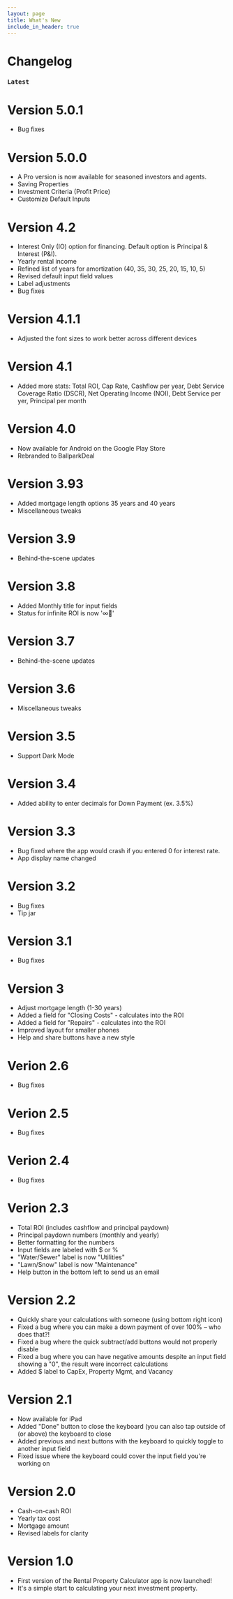 ```yaml
---
layout: page
title: What's New
include_in_header: true
---
```


# Changelog

### `Latest`
<!-- # **Version 5.0.2**
- Bug fixes -->
# **Version 5.0.1**
- Bug fixes

# **Version 5.0.0**
- A Pro version is now available for seasoned investors and agents.
- Saving Properties
- Investment Criteria (Profit Price)
- Customize Default Inputs

# **Version 4.2**
- Interest Only (IO) option for financing. Default option is Principal & Interest (P&I).
- Yearly rental income
- Refined list of years for amortization (40, 35, 30, 25, 20, 15, 10, 5) 
- Revised default input field values
- Label adjustments
- Bug fixes

# **Version 4.1.1**
- Adjusted the font sizes to work better across different devices

# **Version 4.1**
- Added more stats: Total ROI, Cap Rate, Cashflow per year, Debt Service Coverage Ratio (DSCR), Net Operating Income (NOI), Debt Service per yer, Principal per month

# **Version 4.0**
- Now available for Android on the Google Play Store
- Rebranded to BallparkDeal

# **Version 3.93**
- Added mortgage length options 35 years and 40 years
- Miscellaneous tweaks

# **Version 3.9**
- Behind-the-scene updates

# **Version 3.8**
- Added Monthly title for input fields
- Status for infinite ROI is now '∞🚀'

# **Version 3.7**
- Behind-the-scene updates

# **Version 3.6**
- Miscellaneous tweaks

# **Version 3.5**
- Support Dark Mode

# **Version 3.4**
- Added ability to enter decimals for Down Payment (ex. 3.5%)

# **Version 3.3**
- Bug fixed where the app would crash if you entered 0 for interest rate.
- App display name changed

# **Version 3.2**
- Bug fixes
- Tip jar

# **Version 3.1**
- Bug fixes

# **Version 3**
- Adjust mortgage length (1-30 years)
- Added a field for "Closing Costs" - calculates into the ROI
- Added a field for "Repairs" - calculates into the ROI
- Improved layout for smaller phones
- Help and share buttons have a new style

# **Verion 2.6**
- Bug fixes

# **Verion 2.5**
- Bug fixes

# **Verion 2.4**
- Bug fixes

# **Verion 2.3**
- Total ROI (includes cashflow and principal paydown)
- Principal paydown numbers (monthly and yearly)
- Better formatting for the numbers
- Input fields are labeled with $ or %
- "Water/Sewer" label is now "Utilities"
- "Lawn/Snow" label is now "Maintenance"
- Help button in the bottom left to send us an email

# **Version 2.2**
- Quickly share your calculations with someone (using bottom right icon)
- Fixed a bug where you can make a down payment of over 100% – who does that?!
- Fixed a bug where the quick subtract/add buttons would not properly disable
- Fixed a bug where you can have negative amounts despite an input field showing a "0", the result were incorrect calculations
- Added $ label to CapEx, Property Mgmt, and Vacancy

# **Version 2.1**
- Now available for iPad
- Added "Done" button to close the keyboard (you can also tap outside of (or above) the keyboard to close
- Added previous and next buttons with the keyboard to quickly toggle to another input field
- Fixed issue where the keyboard could cover the input field you're working on

# **Version 2.0**
- Cash-on-cash ROI
- Yearly tax cost
- Mortgage amount
- Revised labels for clarity

# **Version 1.0**
- First version of the Rental Property Calculator app is now launched!  
- It's a simple start to calculating your next investment property.
